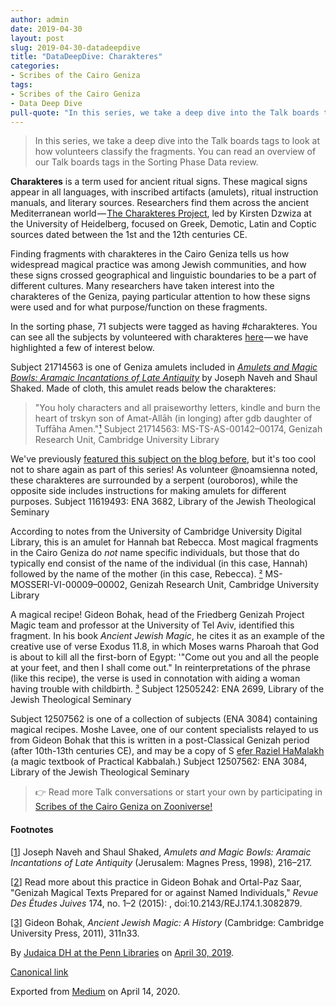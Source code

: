 ```yaml
---
author: admin
date: 2019-04-30
layout: post
slug: 2019-04-30-datadeepdive
title: "DataDeepDive: Charakteres"
categories:
- Scribes of the Cairo Geniza
tags:
- Scribes of the Cairo Geniza
- Data Deep Dive
pull-quote: "In this series, we take a deep dive into the Talk boards tags to look at how volunteers classify the fragments. You can read an overview of..."
---
```


> In this series, we take a deep dive into the Talk boards tags to look at how volunteers classify the fragments. You can read an overview of our Talk boards tags in the Sorting Phase Data review.

**Charakteres** is a term used for ancient ritual signs. These magical signs appear in all languages, with inscribed artifacts (amulets), ritual instruction manuals, and literary sources. Researchers find them across the ancient Mediterranean world — [The Charakteres Project](https://charakteres.com/), led by Kirsten Dzwiza at the University of Heidelberg, focused on Greek, Demotic, Latin and Coptic sources dated between the 1st and the 12th centuries CE.

Finding fragments with charakteres in the Cairo Geniza tells us how widespread magical practice was among Jewish communities, and how these signs crossed geographical and linguistic boundaries to be a part of different cultures. Many researchers have taken interest into the charakteres of the Geniza, paying particular attention to how these signs were used and for what purpose/function on these fragments.

In the sorting phase, 71 subjects were tagged as having #charakteres. You can see all the subjects by volunteered with charakteres [here](https://www.zooniverse.org/projects/judaicadh/scribes-of-the-cairo-geniza/talk/tags/charakteres) — we have highlighted a few of interest below.

Subject 21714563 is one of Geniza amulets included in [_Amulets and Magic Bowls: Aramaic Incantations of Late Antiquity_](https://catalog.hathitrust.org/Record/000407251) by Joseph Naveh and Shaul Shaked. Made of cloth, this amulet reads below the charakteres:

> "You holy characters and all praiseworthy letters, kindle
> and burn the heart of trskyn son of Amat-Allāh (in longing) after gdb daughter of Tuffāha
> Amen."[¹](#7511) Subject 21714563: MS-TS-AS-00142–00174, Genizah Research Unit, Cambridge University Library

We've previously [featured this subject on the blog before](https://medium.com/@judaicadh/talking-the-talk-magic-snake-aa82f99dc881), but it's too cool not to share again as part of this series! As volunteer @noamsienna noted, these charakteres are surrounded by a serpent (ouroboros), while the opposite side includes instructions for making amulets for different purposes.
Subject 11619493: ENA 3682, Library of the Jewish Theological Seminary

According to notes from the University of Cambridge University Digital Library, this is an amulet for Hannah bat Rebecca. Most magical fragments in the Cairo Geniza do _not_ name specific individuals, but those that do typically end consist of the name of the individual (in this case, Hannah) followed by the name of the mother (in this case, Rebecca). [²](#f84d)
MS-MOSSERI-VI-00009–00002, Genizah Research Unit, Cambridge University Library

A magical recipe! Gideon Bohak, head of the Friedberg Genizah Project Magic team and professor at the University of Tel Aviv, identified this fragment. In his book _Ancient Jewish Magic_, he cites it as an example of the creative use of verse Exodus 11.8, in which Moses warns Pharoah that God is about to kill all the first-born of Egypt: '"Come out you and all the people at your feet, and then I shall come out." In reinterpretations of the phrase (like this recipe), the verse is used in connotation with aiding a woman having trouble with childbirth. [³](#b9a0)
Subject 12505242: ENA 2699, Library of the Jewish Theological Seminary

Subject 12507562 is one of a collection of subjects (ENA 3084) containing magical recipes. Moshe Lavee, one of our content specialists relayed to us from Gideon Bohak that this is written in a post-Classical Genizah period (after 10th-13th centuries CE), and may be a copy of S [efer Raziel HaMalakh](https://www.grimoire.org/grimoire/sefer-raziel/) (a magic textbook of Practical Kabbalah.)
Subject 12507562: ENA 3084, Library of the Jewish Theological Seminary
> 👉 Read more Talk conversations or start your own by participating in [Scribes of the Cairo Geniza on Zooniverse!](http://scribesofthecairogeniza.org)

#### Footnotes

[[1](#8c2d)] Joseph Naveh and Shaul Shaked, _Amulets and Magic Bowls: Aramaic Incantations of Late Antiquity_ (Jerusalem: Magnes Press, 1998), 216–217.

[[2](#6d4f)] Read more about this practice in Gideon Bohak and Ortal-Paz Saar, "Genizah Magical Texts Prepared for or against Named Individuals," _Revue Des Études Juives_ 174, no. 1–2 (2015): , doi:10.2143/REJ.174.1.3082879.

[[3]](#b9a0) Gideon Bohak, _Ancient Jewish Magic: A History_ (Cambridge: Cambridge University Press, 2011), 311n33.

By [Judaica DH at the Penn Libraries](https://medium.com/@judaicadh) on [<time>April 30, 2019</time>](https://medium.com/p/45588bd21143).

[Canonical link](https://medium.com/@judaicadh/datadeepdive-charakteres-45588bd21143)

Exported from [Medium](https://medium.com) on April 14, 2020.
